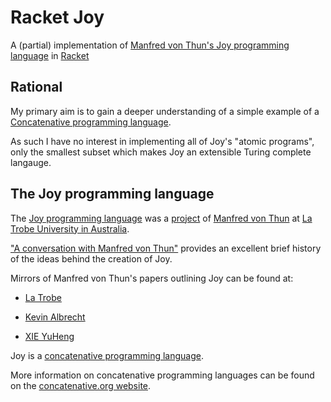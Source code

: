 # Racket Joy

A (partial) implementation of [Manfred von Thun's Joy programming 
language](http://www.latrobe.edu.au/humanities/research/research-projects/past-projects/joy-programming-language) 
in [Racket](https://racket-lang.org/)

## Rational

My primary aim is to gain a deeper understanding of a simple example of a
[Concatenative programming 
language](https://en.wikipedia.org/wiki/Concatenative_programming_language).

As such I have no interest in implementing all of Joy's "atomic 
programs", only the smallest subset which makes Joy an extensible Turing 
complete langauge.

## The Joy programming language

The [Joy programming 
language](http://en.wikipedia.org/wiki/Joy_(programming_language)) was a 
[project](http://www.latrobe.edu.au/humanities/research/research-projects/past-projects/joy-programming-language) 
of [Manfred von 
Thun](https://concatenative.org/wiki/view/Manfred%20von%20Thun) at [La 
Trobe University in 
Australia](http://www.latrobe.edu.au/politics-and-philosophy).

["A conversation with Manfred von 
Thun"](http://www.nsl.com/papers/interview.htm) provides an excellent 
brief history of the ideas behind the creation of Joy.

Mirrors of Manfred von Thun's papers outlining Joy can be found at:

* [La 
Trobe](http://www.latrobe.edu.au/humanities/research/research-projects/past-projects/joy-programming-language)

* [Kevin 
Albrecht](http://www.kevinalbrecht.com/code/joy-mirror/joy.html)

* [XIE YuHeng](https://github.com/xieyuheng/joy)

Joy is a [concatenative programming 
language](https://en.wikipedia.org/wiki/Concatenative_programming_language). 

More information on concatenative programming languages can be found on 
the [concatenative.org website](http://www.concatenative.org).


